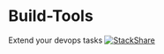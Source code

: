 # Build-Tools
Extend your devops tasks
[![StackShare](http://img.shields.io/badge/tech-stack-0690fa.svg?style=flat)](https://stackshare.io/jackmurphy365/build-tools)
